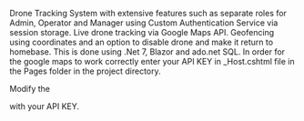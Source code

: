 Drone Tracking System with extensive features such as separate roles for Admin, Operator and Manager using Custom Authentication Service via session storage. Live drone tracking via Google Maps API. Geofencing using coordinates and an option to disable drone and make it return to homebase.
This is done using .Net 7, Blazor and ado.net SQL.
In order for the google maps to work correctly enter your API KEY in _Host.cshtml file in the Pages folder in the project directory.

Modify the
<script type="text/javascript" src="https://maps.googleapis.com/maps/api/js?key=YOURAPIKEYHERE"></script> 

with your API KEY.
